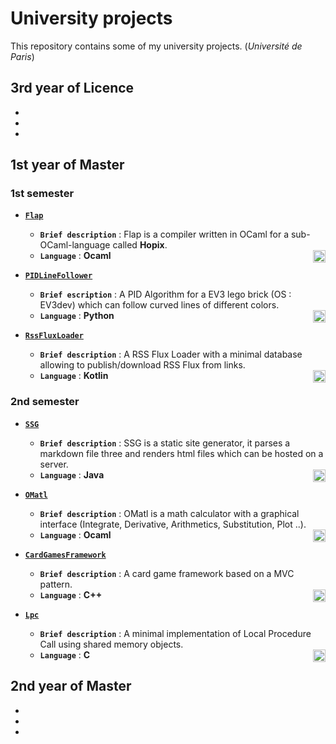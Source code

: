 # University projects

This repository contains some of my university projects. (*Université de Paris*)

## 3rd year of Licence

* ![]()
* ![]()
* ![]()

## 1st year of Master

### 1st semester

* [**``Flap``**](https://github.com/afidal35/University-Projects/tree/main/Flap)
    * **``Brief description``** : Flap is a compiler written in OCaml for a sub-OCaml-language called **Hopix**.
    * **``Language``** : **Ocaml** <img style="float: right;" alt="Ocaml_1" width="20px" src="https://cdn.jsdelivr.net/gh/devicons/devicon/icons/ocaml/ocaml-original.svg"/>

* [**``PIDLineFollower``**](https://github.com/afidal35/University-Projects/tree/main/PIDLineFollower)
    * **``Brief escription``** : A PID Algorithm for a EV3 lego brick (OS : EV3dev) which can follow curved lines of different colors.
    * **``Language``** : **Python** <img style="float: right;" alt="Python" width="20px" src="https://cdn.jsdelivr.net/gh/devicons/devicon/icons/python/python-original.svg"/>

* [**``RssFluxLoader``**](https://github.com/afidal35/University-Projects/tree/main/RssFluxLoader)
    * **``Brief description``** : A RSS Flux Loader with a minimal database allowing to publish/download RSS Flux from links.
    * **``Language``** : **Kotlin** <img style="float: right;" alt="Kotlin" width="20px" src="https://cdn.jsdelivr.net/gh/devicons/devicon/icons/kotlin/kotlin-original.svg"/>

### 2nd semester

* [**``SSG``**](https://github.com/afidal35/University-Projects/tree/main/SSG)
    * **``Brief description``** : SSG is a static site generator, it parses a markdown file three and renders html files which can be hosted on a server.
    * **``Language``** : **Java** <img style="float: right;" alt="Java" width="20px" src="https://cdn.jsdelivr.net/gh/devicons/devicon/icons/java/java-original.svg"/>

* [**``OMatl``**](https://github.com/afidal35/University-Projects/tree/main/OMatl)
    * **``Brief description``** : OMatl is a math calculator with a graphical interface (Integrate, Derivative, Arithmetics, Substitution, Plot ..). 
    * **``Language``** : **Ocaml** <img style="float: right;" alt="Ocaml_2" width="20px" src="https://cdn.jsdelivr.net/gh/devicons/devicon/icons/ocaml/ocaml-original.svg"/>

* [**``CardGamesFramework``**](https://github.com/afidal35/University-Projects/tree/main/CardGamesFramework)
    * **``Brief description``** : A card game framework based on a MVC pattern.
    * **``Language``** : **C++** <img style="float: right;" alt="C++" width="20px" src="https://cdn.jsdelivr.net/gh/devicons/devicon/icons/cplusplus/cplusplus-original.svg"/>

* [**``Lpc``**](https://github.com/afidal35/University-Projects/tree/main/Lpc)
    * **``Brief description``** : A minimal implementation of Local Procedure Call using shared memory objects.
    * **``Language``** : **C** <img style="float: right;" alt="C" width="20px" src="https://cdn.jsdelivr.net/gh/devicons/devicon/icons/c/c-original.svg"/>

## 2nd year of Master

* ![]()
* ![]()
* ![]()
